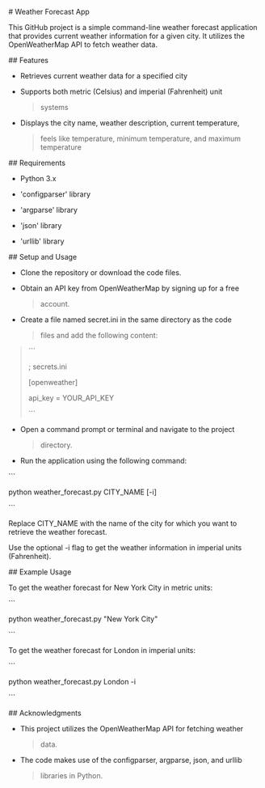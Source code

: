\# Weather Forecast App

This GitHub project is a simple command-line weather forecast
application that provides current weather information for a given city.
It utilizes the OpenWeatherMap API to fetch weather data.

\## Features

-   Retrieves current weather data for a specified city

-   Supports both metric (Celsius) and imperial (Fahrenheit) unit
    > systems

-   Displays the city name, weather description, current temperature,
    > feels like temperature, minimum temperature, and maximum
    > temperature

\## Requirements

-   Python 3.x

-   \'configparser\' library

-   \'argparse\' library

-   \'json\' library

-   \'urllib\' library

\## Setup and Usage

-   Clone the repository or download the code files.

-   Obtain an API key from OpenWeatherMap by signing up for a free
    > account.

-   Create a file named secret.ini in the same directory as the code
    > files and add the following content:

> \`\`\`
>
> ; secrets.ini
>
> \[openweather\]
>
> api_key = YOUR_API_KEY
>
> \`\`\`

-   Open a command prompt or terminal and navigate to the project
    > directory.

-   Run the application using the following command:

\`\`\`

python weather_forecast.py CITY_NAME \[-i\]

\`\`\`

Replace CITY_NAME with the name of the city for which you want to
retrieve the weather forecast.

Use the optional -i flag to get the weather information in imperial
units (Fahrenheit).

\## Example Usage

To get the weather forecast for New York City in metric units:

\`\`\`

python weather_forecast.py \"New York City\"

\`\`\`

To get the weather forecast for London in imperial units:

\`\`\`

python weather_forecast.py London -i

\`\`\`

\## Acknowledgments

-   This project utilizes the OpenWeatherMap API for fetching weather
    > data.

-   The code makes use of the configparser, argparse, json, and urllib
    > libraries in Python.
